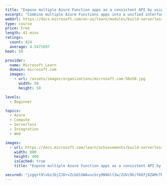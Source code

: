 ```yaml
---
title: "Expose multiple Azure Function apps as a consistent API by using Azure API Management"
excerpt: "Combine multiple Azure Functions apps into a unified interface by importing them into a single Azure API Management instance."
webUrl: https://docs.microsoft.com/en-us/learn/modules/build-serverless-api-with-functions-api-management/
type: course
price: Free
length: 41 mins
ratings:
  count: 424
  average: 4.5471697
heat: 59

provider:
  name: Microsoft Learn
  domain: microsoft.com
  images:
    - url: /assets/images/organizations/microsoft.com-50x50.jpg
      width: 50
      height: 50

levels:
  - Beginner

topics:
  - Azure
  - Compute
  - Serverless
  - Integration
  - Web

images:
  - url: https://docs.microsoft.com/learn/achievements/build-serverless-api-with-functions-api-management-social.png
    width: 800
    height: 400
    isCached: true
    title: "Expose multiple Azure Function apps as a consistent API by using Azure API Management"

secured: "jzgq+t9lvbzJbjZJD+vZcGd1XWAvucbry9N9Glt3w/2UVc9h/f6Qfj8ZAMcTbEyaYGhKpGmX+0jqDJ7Q5YyNP4rBBFeceMUdINIMjLey+bJPhdLyi6jlJmOuW7RihvbTS4IEu3CJaaV0jhcLbvAJkfQYtgmGKVFFRX1z/4uZr0vvJGsXn54KtFpyj1/LJ6ia+e69XLKI7PHhYDL/3Q3azFv1lnlZg/Z4Xziu9NMyUDyHYVhI+ETdAh0W3K6Th0TgXxmLYi0xnKoDk3AAVzXlMihccne8RZCsNgBQoyuYtZHQT3OR4QxQfDdtK2XwvQnHkGhdhmqUFgGN8UEclqWsF0eXou9BM0JwcEaLaWx7QXEpwmCIH9fkGrSisa2n18qOL6R8U/RfcwFrfprJbxbqDA==;NMfG96cGSVjhuNWGjs2opQ=="
---
```


